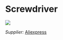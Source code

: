 # Screwdriver


![](../../images/screwdriver.jpg)


*Supplier:* [Aliexpress](https://es.aliexpress.com/item/1005006019454539.html)
